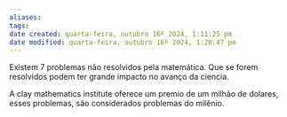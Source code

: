 ```yaml
---
aliases: 
tags: 
date created: quarta-feira, outubro 16º 2024, 1:11:25 pm
date modified: quarta-feira, outubro 16º 2024, 1:20:47 pm
---
```

Existem 7 problemas não resolvidos pela matemática. Que se forem resolvidos podem ter grande impacto no avanço da ciencia.

A clay mathematics institute oferece um premio de um milhão de dolares, esses problemas, são considerados problemas do milênio.